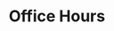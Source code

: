 ---
title: "Office Hours"
hidemeta: true
description: "Schedule and location for my office hours at Northwestern University."
type: "officehoursextra"
---